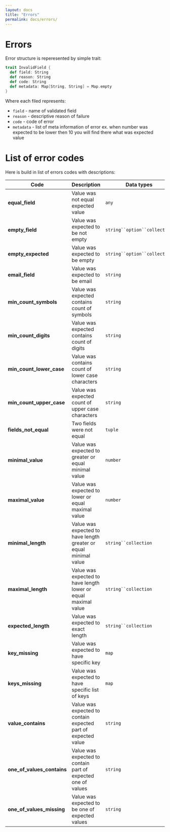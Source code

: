 ```yaml
---
layout: docs
title: "Errors"
permalink: docs/errors/
---
```

# Errors

Error structure is reperesented by simple trait:
```scala
trait InvalidField {
  def field: String
  def reason: String
  def code: String
  def metadata: Map[String, String] = Map.empty
}
```
Where each filed represents:
* `field`  - name of validated field
* `reason`  - descriptive reason of failure
* `code`  - code of error
* `metadata`  - list of meta information of error ex. when number was expected to be lower then 10 you will find there what was expected value

# List of error codes

Here is build in list of errors codes with descriptions:

| **Code**                   | **Description**                                                  | **Data types**               |
|----------------------------|------------------------------------------------------------------|------------------------------|
| **equal_field**            | Value was not equal expected value                               | `any`                        |
| **empty_field**            | Value was expected to be not empty                               | `string``option``collection` |
| **empty_expected**         | Value was expected to be empty                                   | `string``option``collection` |
| **email_field**            | Value was expected to be email                                   | `string`                     |
| **min_count_symbols**      | Value was expected contains count of symbols                     | `string`                     |
| **min_count_digits**       | Value was expected contains count of digits                      | `string`                     |
| **min_count_lower_case**   | Value was contains count of lower case characters                | `string`                     |
| **min_count_upper_case**   | Value was expected count of upper case characters                | `string`                     |
| **fields_not_equal**       | Two fields were not equal                                        | `tuple`                      |
| **minimal_value**          | Value was expected to greater or equal minimal value             | `number`                     |
| **maximal_value**          | Value was expected to lower or equal maximal value               | `number`                     |
| **minimal_length**         | Value was expected to have length greater or equal minimal value | `string``collection`         |
| **maximal_length**         | Value was expected to have length lower or equal maximal value   | `string``collection`         |
| **expected_length**        | Value was expected to exact length                               | `string``collection`         |
| **key_missing**            | Value was expected to have specific key                          | `map`                        |
| **keys_missing**           | Value was expected to have specific list of keys                 | `map`                        |
| **value_contains**         | Value was expected to contain expected part of expected value    | `string`                     |
| **one_of_values_contains** | Value was expected to contain part of expected one of values     | `string`                     |
| **one_of_values_missing**  | Value was expected to be one of expected values                  | `string`                     |

